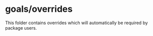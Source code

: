 # goals/overrides

This folder contains overrides which will automatically be required by package users.
